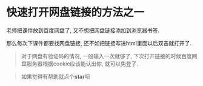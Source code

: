 # 快速打开网盘链接的方法之一

老师把课件放到百度网盘了, 又不想把网盘链接添加到浏览器书签.  

那么每次下课件都要找网盘链接, 还不如把链接写进html里面以后双击就打开了.

>对于网盘有验证码的情况, 一般输入一次就够了, 下次打开链接的时候百度网盘服务器根据cookie应该能认出你, 就可以免登了.

> 如果觉得有帮助就点个**star**呗
